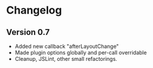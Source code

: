 # Changelog

## Version 0.7
- Added new callback "afterLayoutChange"
- Made plugin options globally and per-call overridable
- Cleanup, JSLint, other small refactorings.